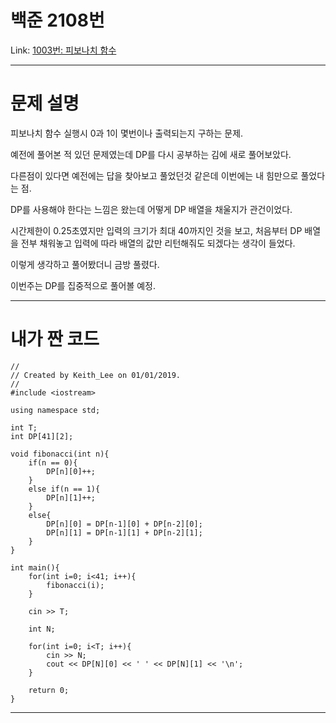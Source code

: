 # 백준 2108번
Link: [1003번: 피보나치 함수][BOJLink]

[BOJLink]: https://www.acmicpc.net/problem/1003
<hr/>

# 문제 설명
피보나치 함수 실행시 0과 1이 몇번이나 출력되는지 구하는 문제.

예전에 풀어본 적 있던 문제였는데 DP를 다시 공부하는 김에 새로 풀어보았다.

다른점이 있다면 예전에는 답을 찾아보고 풀었던것 같은데 이번에는 내 힘만으로 풀었다는 점.

DP를 사용해야 한다는 느낌은 왔는데 어떻게 DP 배열을 채울지가 관건이었다.

시간제한이 0.25초였지만 입력의 크기가 최대 40까지인 것을 보고, 처음부터 DP 배열을 전부 채워놓고 입력에 따라 배열의 값만 리턴해줘도 되겠다는 생각이 들었다.

이렇게 생각하고 풀어봤더니 금방 풀렸다.

이번주는 DP를 집중적으로 풀어볼 예정.
<hr/>

# 내가 짠 코드
```
//
// Created by Keith_Lee on 01/01/2019.
//
#include <iostream>

using namespace std;

int T;
int DP[41][2];

void fibonacci(int n){
    if(n == 0){
        DP[n][0]++;
    }
    else if(n == 1){
        DP[n][1]++;
    }
    else{
        DP[n][0] = DP[n-1][0] + DP[n-2][0];
        DP[n][1] = DP[n-1][1] + DP[n-2][1];
    }
}

int main(){
    for(int i=0; i<41; i++){
        fibonacci(i);
    }

    cin >> T;

    int N;

    for(int i=0; i<T; i++){
        cin >> N;
        cout << DP[N][0] << ' ' << DP[N][1] << '\n';
    }

    return 0;
}
```
<hr/>
